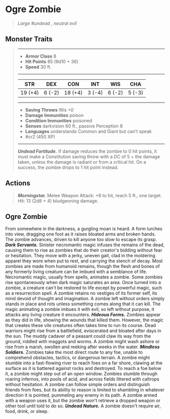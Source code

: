 # Ogre Zombie
>*Large #undead , neutral evil*
## Monster Traits
>___
>- **Armor Class** 8
>- **Hit Points** 85 (9d10 + 36)
>- **Speed** 30 ft.
>___
>|STR|DEX|CON|INT|WIS|CHA|
>|:---:|:---:|:---:|:---:|:---:|:---:|
>|19 (+4)|6 (-2)|18 (+4)|3 (-4)|6 (-2)|5 (-3)|
>___
>- **Saving Throws** Wis +0
>- **Damage Immunities** poison
>- **Condition Immunities** poisoned
>- **Senses** darkvision 60 ft., passive Perception 8
>- **Languages** understands Common and Giant but can't speak
>- #cr2 (450 XP)
>___
>***Undead Fortitude.*** If damage reduces the zombie to 0 hit points, it must make a Constitution saving throw with a DC of 5 + the damage taken, unless the damage is radiant or from a critical hit. On a success, the zombie drops to 1 hit point instead.  
>
## Actions
>***Morningstar.*** Melee Weapon Attack: +6 to hit, reach 5 ft., one target. Hit: 13 (2d8 + 4) bludgeoning damage.
## Ogre Zombie
From somewhere in the darkness, a gurgling moan is heard. A form lurches into view, dragging one foot as it raises bloated arms and broken hands. The zombie advances, driven to kill anyone too slow to escape its grasp.
***Dark Servants.*** Sinister necromantic magic infuses the remains of the dead, causing them to rise as zombies that do their creator's bidding without fear or hesitation. They move with a jerky, uneven gait, clad in the moldering apparel they wore when put to rest, and carrying the stench of decay.
Most zombies are made from humanoid remains, though the flesh and bones of any formerly living creature can be imbued with a semblance of life. Necromantic magic, usually from spells, animates a zombie. Some zombies rise spontaneously when dark magic saturates an area. Once turned into a zombie, a creature can't be restored to life except by powerful magic, such as a resurrection spell.
A zombie retains no vestiges of its former self, its mind devoid of thought and imagination. A zombie left without orders simply stands in place and rots unless something comes along that it can kill. The magic animating a zombie imbues it with evil, so left without purpose, it attacks any living creature it encounters.
***Hideous Forms.*** Zombies appear as they did in life, showing the wounds that killed them. However, the magic that creates these vile creatures often takes time to run its course. Dead warriors might rise from a battlefield, eviscerated and bloated after days in the sun. The muddy cadaver of a peasant could claw its way from the ground, riddled with maggots and worms. A zombie might wash ashore or rise from a marsh, swollen and reeking after weeks in the water.
***Mindless Soldiers.*** Zombies take the most direct route to any foe, unable to comprehend obstacles, tactics, or dangerous terrain. A zombie might stumble into a fast-flowing river to reach foes on a far shore, clawing at the surface as it is battered against rocks and destroyed. To reach a foe below it, a zombie might step out of an open window. Zombies stumble through roaring infernos, into pools of acid, and across fields littered with caltrops without hesitation.
A zombie can follow simple orders and distinguish friends from foes, but its ability to reason is limited to shambling in whatever direction it is pointed, pummeling any enemy in its path. A zombie armed with a weapon uses it, but the zombie won't retrieve a dropped weapon or other tool until told to do so.
***Undead Nature.*** A zombie doesn't require air, food, drink, or sleep.